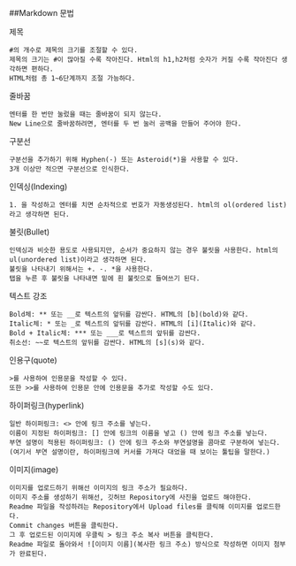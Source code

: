 ##Markdown 문법

제목

    #의 개수로 제목의 크기를 조절할 수 있다.
    제목의 크기는 #이 많아질 수록 작아진다. Html의 h1,h2처럼 숫자가 커질 수록 작아진다 생각하면 편하다.
    HTML처럼 총 1~6단계까지 조절 가능하다.

줄바꿈

    엔터를 한 번만 눌렀을 때는 줄바꿈이 되지 않는다.
    New Line으로 줄바꿈하려면, 엔터를 두 번 눌러 공백을 만들어 주어야 한다.

구분선

    구분선을 추가하기 위해 Hyphen(-) 또는 Asteroid(*)을 사용할 수 있다.
    3개 이상만 적으면 구분선으로 인식한다.

인덱싱(Indexing)

    1. 을 작성하고 엔터를 치면 순차적으로 번호가 자동생성된다. html의 ol(ordered list)라고 생각하면 된다.

불릿(Bullet)

    인덱싱과 비슷한 용도로 사용되지만, 순서가 중요하지 않는 경우 불릿을 사용한다. html의 ul(unordered list)이라고 생각하면 된다.
    불릿을 나타내기 위해서는 +. -. *을 사용한다.
    탭을 누른 후 불릿을 나타내면 밑에 흰 불릿으로 들여쓰기 된다.

텍스트 강조

    Bold체: ** 또는 __로 텍스트의 앞뒤를 감싼다. HTML의 [b](bold)와 같다.
    Italic체: * 또는 _로 텍스트의 앞뒤를 감싼다. HTML의 [i](Italic)와 같다.
    Bold + Italic체: *** 또는 ___로 텍스트의 앞뒤를 감싼다.
    취소선: ~~로 텍스트의 앞뒤를 감싼다. HTML의 [s](s)와 같다.

인용구(quote)

    >를 사용하여 인용문을 작성할 수 있다.
    또한 >>를 사용하여 인용문 안에 인용문을 추가로 작성할 수도 있다.

하이퍼링크(hyperlink)

    일반 하이퍼링크: <> 안에 링크 주소를 넣는다.
    이름이 지정된 하이퍼링크: [] 안에 링크의 이름을 넣고 () 안에 링크 주소를 넣는다.
    부연 설명이 적용된 하이퍼링크: () 안에 링크 주소와 부연설명을 콤마로 구분하여 넣는다. (여기서 부연 설명이란, 하이퍼링크에 커서를 가져다 대었을 때 보이는 툴팁을 말한다.)

이미지(image)

    이미지를 업로드하기 위해선 이미지의 링크 주소가 필요하다.
    이미지 주소를 생성하기 위해선, 깃허브 Repository에 사진을 업로드 해야한다.
    Readme 파일을 작성하려는 Repository에서 Upload files를 클릭해 이미지를 업로드한다.
    Commit changes 버튼을 클릭한다.
    그 후 업로드된 이미지에 우클릭 > 링크 주소 복사 버튼을 클릭한다.
    Readme 파일로 돌아와서 ![이미지 이름](복사한 링크 주소) 방식으로 작성하면 이미지 첨부가 완료된다.

